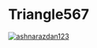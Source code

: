 # Triangle567
[![ashnarazdan123](https://circleci.com/gh/ashnarazdan123/<Triangle567>.svg?style=svg)](https://app.circleci.com/pipelines/github/ashnarazdan123/<Triangle567>?branch=main&filter=all)